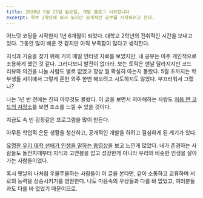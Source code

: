 ```yaml
---
title: 2020년 5월 25일 월요일, 개발 블로그 시작합니다
excerpt: 학부 2학년에 와서 늦지만 공개적인 공부를 시작하려고 한다.
---
```


어느덧 코딩을 시작한지 1년 6개월이 되었다. 대학교 2학년의 진취적인 시간을 보내고 있다.
그동안 많이 배운 것 같지만 아직 부족함이 많다고 생각한다.


지식과 기술을 찾기 위해 거의 매일 인터넷 자료를 보았지만, 내 공부는 아주 개인적으로 조용하게 했던 것 같다.
그러다보니 발전이 없더라. 보는 토픽은 맨날 달라지지만 코드 리뷰와 의견을 나눌 사람도 별로 없었고 항상 뭘 확실히 아는지 몰랐다.
5월 초까지는 학부생들 사이에서 그렇게 흔한 외주 한번 해보려고 시도하지도 않았다. 부끄러워서 그랬나?


나는 1년 반 전에는 진짜 아무것도 몰랐다.
이 글을 보면서 의아해하는 사람도 [처음 짠 코드의 저장소](https://github.com/DPS0340/BaegotGupsik)를 보면 조소를 느낄 수 있을 것이다.

지금도 속 빈 강정같은 프로그램을 많이 만든다.


아무튼 학업적 은둔 생활을 청산하고, 공개적인 개발을 하려고 결심하게 된 계기가 있다.

[유명한 우리 대학 선배가 인생을 말하는 동영상](https://www.inflearn.com/course/%EC%8B%A0%EC%9D%98%EC%A7%81%EC%9E%A5-%ED%87%B4%EC%82%AC-%ED%9B%84-1%EB%85%84)을 보고 느낀게 많았다.
내가 존경하는 사람들도 돌잔치때부터 지식과 고연봉을 잡고 성장한게 아니라 우리와 비슷한 인생을 살아가는 사람들이었다.


혹시 옛날의 나처럼 우물쭈물하는 사람들이 이 글을 본다면, 같이 소통하고 교류하며 서로의 능력을 상승시키기를 염원한다.
나도 마음속의 우상들과 다를 바 없었고, 여러분들과도 다를 바 없었기 때문이므로.
